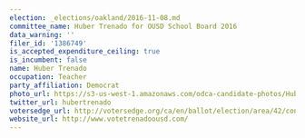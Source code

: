 ```yaml
---
election: _elections/oakland/2016-11-08.md
committee_name: Huber Trenado for OUSD School Board 2016
data_warning: ''
filer_id: '1386749'
is_accepted_expenditure_ceiling: true
is_incumbent: false
name: Huber Trenado
occupation: Teacher
party_affiliation: Democrat
photo_url: https://s3-us-west-1.amazonaws.com/odca-candidate-photos/Huber-Trenado.png
twitter_url: hubertrenado
votersedge_url: http://votersedge.org/ca/en/ballot/election/area/42/contests/contest/13218/candidate/130702?&county=Alameda%20County&election_authority_id=1
website_url: http://www.votetrenadoousd.com/
---
```

